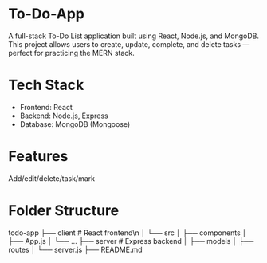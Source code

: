 # To-Do-App

A full-stack To-Do List application built using React, Node.js, and MongoDB. This project allows users to create, update, complete, and delete tasks — perfect for practicing the MERN stack.

# Tech Stack
- Frontend: React
- Backend: Node.js, Express
- Database: MongoDB (Mongoose)

# Features
Add/edit/delete/task/mark

# Folder Structure
todo-app
├── client # React frontend\n
│ └── src
│ ├── components
│ ├── App.js
│ └── ...
├── server # Express backend
│ ├── models
│ ├── routes
│ └── server.js
├── README.md
